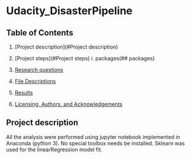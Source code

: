 # Udacity_DisasterPipeline
## Table of Contents

1. [Project description](#Project description)

2. [Project steps](#Project steps)
   i. packages(## packages)

3. [Research questions](#topic)

4. [File Descriptions](#files)

5. [Results](#Results)

6. [Licensing, Authors, and Acknowledgements](#terms)

<a name = "Project description"></a>
## Project description
All the analysis were performed using jupyter notebook implemented in Anaconda (python 3). No special toolbox needs be installed. Sklearn was used for the linearRegression model fit.

<a name = "Project steps"></a>
